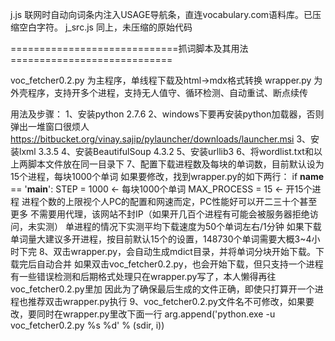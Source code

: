 
j.js
联网时自动向词条内注入USAGE导航条，直连vocabulary.com语料库。已压缩空白字符。
j_src.js
同上，未压缩的原始代码

=============================抓词脚本及其用法============================

voc_fetcher0.2.py
为主程序，单线程下载及html->mdx格式转换
wrapper.py
为外壳程序，支持开多个进程，支持无人值守、循环检测、自动重试、断点续传

用法及步骤：
1、安装python 2.7.6
2、windows下要再安装python加载器，否则弹出一堆窗口很烦人
  https://bitbucket.org/vinay.sajip/pylauncher/downloads/launcher.msi
3、安装lxml 3.3.5
4、安装BeautifulSoup 4.3.2
5、安装urllib3
6、将wordlist.txt和以上两脚本文件放在同一目录下
7、配置下载进程数及每块的单词数，目前默认设为15个进程，每块1000个单词
如果要修改，找到wrapper.py的如下两行：
if __name__ == '__main__':
    STEP = 1000               <- 每块1000个单词
    MAX_PROCESS = 15   <- 开15个进程
进程个数的上限视个人PC的配置和网速而定，PC性能好可以开二三十个甚至更多
不需要用代理，该网站不封IP（如果开几百个进程有可能会被服务器拒绝访问，未实测）
单进程的情况下实测平均下载速度为50个单词左右/1分钟
如果下载单词量大建议多开进程，按目前默认15个的设置，148730个单词需要大概3~4小时下完
8、双击wrapper.py，会自动生成mdict目录，并将单词分块开始下载。下载完后自动合并
    如果双击voc_fetcher0.2.py，也会开始下载，但只支持一个进程
    有一些错误检测和后期格式处理只在wrapper.py写了，本人懒得再往voc_fetcher0.2.py里加
    因此为了确保最后生成的文件正确，即使只打算开一个进程也推荐双击wrapper.py执行
9、voc_fetcher0.2.py文件名不可修改，如果要改，要同时在wrapper.py里改下面一行
    arg.append('python.exe -u voc_fetcher0.2.py %s %d' % (sdir, i))
